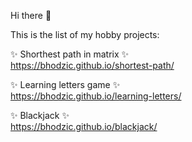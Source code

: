 Hi there 👋

This is the list of my hobby projects:

✨ Shorthest path in matrix ✨  
https://bhodzic.github.io/shortest-path/

✨ Learning letters game ✨  
https://bhodzic.github.io/learning-letters/

✨ Blackjack ✨  
https://bhodzic.github.io/blackjack/


